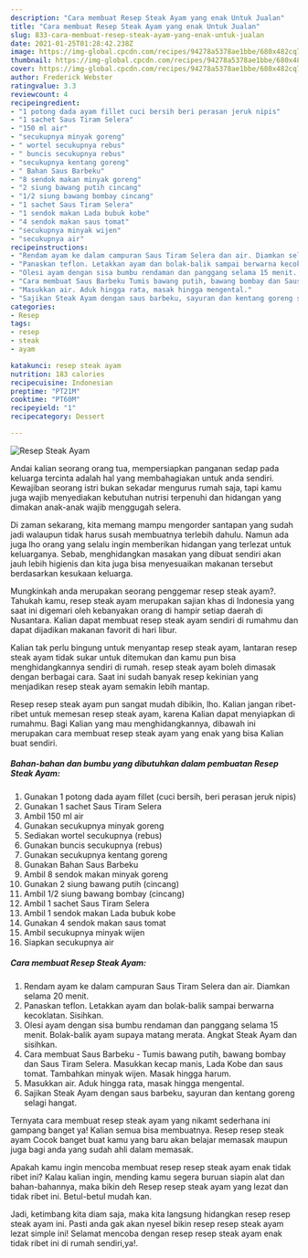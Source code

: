 ```yaml
---
description: "Cara membuat Resep Steak Ayam yang enak Untuk Jualan"
title: "Cara membuat Resep Steak Ayam yang enak Untuk Jualan"
slug: 833-cara-membuat-resep-steak-ayam-yang-enak-untuk-jualan
date: 2021-01-25T01:28:42.238Z
image: https://img-global.cpcdn.com/recipes/94278a5378ae1bbe/680x482cq70/resep-steak-ayam-foto-resep-utama.jpg
thumbnail: https://img-global.cpcdn.com/recipes/94278a5378ae1bbe/680x482cq70/resep-steak-ayam-foto-resep-utama.jpg
cover: https://img-global.cpcdn.com/recipes/94278a5378ae1bbe/680x482cq70/resep-steak-ayam-foto-resep-utama.jpg
author: Frederick Webster
ratingvalue: 3.3
reviewcount: 4
recipeingredient:
- "1 potong dada ayam fillet cuci bersih beri perasan jeruk nipis"
- "1 sachet Saus Tiram Selera"
- "150 ml air"
- "secukupnya minyak goreng"
- " wortel secukupnya rebus"
- " buncis secukupnya rebus"
- "secukupnya kentang goreng"
- " Bahan Saus Barbeku"
- "8 sendok makan minyak goreng"
- "2 siung bawang putih cincang"
- "1/2 siung bawang bombay cincang"
- "1 sachet Saus Tiram Selera"
- "1 sendok makan Lada bubuk kobe"
- "4 sendok makan saus tomat"
- "secukupnya minyak wijen"
- "secukupnya air"
recipeinstructions:
- "Rendam ayam ke dalam campuran Saus Tiram Selera dan air. Diamkan selama 20 menit."
- "Panaskan teflon. Letakkan ayam dan bolak-balik sampai berwarna kecoklatan. Sisihkan."
- "Olesi ayam dengan sisa bumbu rendaman dan panggang selama 15 menit. Bolak-balik ayam supaya matang merata. Angkat Steak Ayam dan sisihkan."
- "Cara membuat Saus Barbeku Tumis bawang putih, bawang bombay dan Saus Tiram Selera. Masukkan kecap manis, Lada Kobe dan saus tomat. Tambahkan minyak wijen. Masak hingga harum."
- "Masukkan air. Aduk hingga rata, masak hingga mengental."
- "Sajikan Steak Ayam dengan saus barbeku, sayuran dan kentang goreng selagi hangat."
categories:
- Resep
tags:
- resep
- steak
- ayam

katakunci: resep steak ayam 
nutrition: 183 calories
recipecuisine: Indonesian
preptime: "PT21M"
cooktime: "PT60M"
recipeyield: "1"
recipecategory: Dessert

---
```



![Resep Steak Ayam](https://img-global.cpcdn.com/recipes/94278a5378ae1bbe/680x482cq70/resep-steak-ayam-foto-resep-utama.jpg)

Andai kalian seorang orang tua, mempersiapkan panganan sedap pada keluarga tercinta adalah hal yang membahagiakan untuk anda sendiri. Kewajiban seorang istri bukan sekadar mengurus rumah saja, tapi kamu juga wajib menyediakan kebutuhan nutrisi terpenuhi dan hidangan yang dimakan anak-anak wajib menggugah selera.

Di zaman  sekarang, kita memang mampu mengorder santapan yang sudah jadi walaupun tidak harus susah membuatnya terlebih dahulu. Namun ada juga lho orang yang selalu ingin memberikan hidangan yang terlezat untuk keluarganya. Sebab, menghidangkan masakan yang dibuat sendiri akan jauh lebih higienis dan kita juga bisa menyesuaikan makanan tersebut berdasarkan kesukaan keluarga. 



Mungkinkah anda merupakan seorang penggemar resep steak ayam?. Tahukah kamu, resep steak ayam merupakan sajian khas di Indonesia yang saat ini digemari oleh kebanyakan orang di hampir setiap daerah di Nusantara. Kalian dapat membuat resep steak ayam sendiri di rumahmu dan dapat dijadikan makanan favorit di hari libur.

Kalian tak perlu bingung untuk menyantap resep steak ayam, lantaran resep steak ayam tidak sukar untuk ditemukan dan kamu pun bisa menghidangkannya sendiri di rumah. resep steak ayam boleh dimasak dengan berbagai cara. Saat ini sudah banyak resep kekinian yang menjadikan resep steak ayam semakin lebih mantap.

Resep resep steak ayam pun sangat mudah dibikin, lho. Kalian jangan ribet-ribet untuk memesan resep steak ayam, karena Kalian dapat menyiapkan di rumahmu. Bagi Kalian yang mau menghidangkannya, dibawah ini merupakan cara membuat resep steak ayam yang enak yang bisa Kalian buat sendiri.

<!--inarticleads1-->

##### Bahan-bahan dan bumbu yang dibutuhkan dalam pembuatan Resep Steak Ayam:

1. Gunakan 1 potong dada ayam fillet (cuci bersih, beri perasan jeruk nipis)
1. Gunakan 1 sachet Saus Tiram Selera
1. Ambil 150 ml air
1. Gunakan secukupnya minyak goreng
1. Sediakan  wortel secukupnya (rebus)
1. Gunakan  buncis secukupnya (rebus)
1. Gunakan secukupnya kentang goreng
1. Gunakan  Bahan Saus Barbeku
1. Ambil 8 sendok makan minyak goreng
1. Gunakan 2 siung bawang putih (cincang)
1. Ambil 1/2 siung bawang bombay (cincang)
1. Ambil 1 sachet Saus Tiram Selera
1. Ambil 1 sendok makan Lada bubuk kobe
1. Gunakan 4 sendok makan saus tomat
1. Ambil secukupnya minyak wijen
1. Siapkan secukupnya air




<!--inarticleads2-->

##### Cara membuat Resep Steak Ayam:

1. Rendam ayam ke dalam campuran Saus Tiram Selera dan air. Diamkan selama 20 menit.
1. Panaskan teflon. Letakkan ayam dan bolak-balik sampai berwarna kecoklatan. Sisihkan.
1. Olesi ayam dengan sisa bumbu rendaman dan panggang selama 15 menit. Bolak-balik ayam supaya matang merata. Angkat Steak Ayam dan sisihkan.
1. Cara membuat Saus Barbeku - Tumis bawang putih, bawang bombay dan Saus Tiram Selera. Masukkan kecap manis, Lada Kobe dan saus tomat. Tambahkan minyak wijen. Masak hingga harum.
1. Masukkan air. Aduk hingga rata, masak hingga mengental.
1. Sajikan Steak Ayam dengan saus barbeku, sayuran dan kentang goreng selagi hangat.




Ternyata cara membuat resep steak ayam yang nikamt sederhana ini gampang banget ya! Kalian semua bisa membuatnya. Resep resep steak ayam Cocok banget buat kamu yang baru akan belajar memasak maupun juga bagi anda yang sudah ahli dalam memasak.

Apakah kamu ingin mencoba membuat resep resep steak ayam enak tidak ribet ini? Kalau kalian ingin, mending kamu segera buruan siapin alat dan bahan-bahannya, maka bikin deh Resep resep steak ayam yang lezat dan tidak ribet ini. Betul-betul mudah kan. 

Jadi, ketimbang kita diam saja, maka kita langsung hidangkan resep resep steak ayam ini. Pasti anda gak akan nyesel bikin resep resep steak ayam lezat simple ini! Selamat mencoba dengan resep resep steak ayam enak tidak ribet ini di rumah sendiri,ya!.

